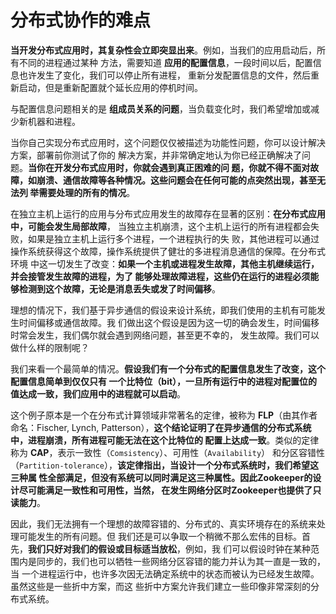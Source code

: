 分布式协作的难点
================================================================================
**当开发分布式应用时，其复杂性会立即突显出来**。例如，当我们的应用启动后，所有不同的进程通过某种
方法，需要知道 **应用的配置信息**，一段时间以后，配置信息也许发生了变化，我们可以停止所有进程，
重新分发配置信息的文件，然后重新启动，但是重新配置就个延长应用的停机时间。

与配置信息问题相关的是 **组成员关系的问题**，当负载变化时，我们希望增加或减少新机器和进程。

当你自己实现分布式应用时，这个问题仅仅被描述为功能性问题，你可以设计解决方案，部署前你测试了你的
解决方案，并非常确定地认为你已经正确解决了问题。**当你在开发分布式应用时，你就会遇到真正困难的问
题，你就不得不面对故障，如崩溃、通信故障等各种情况。这些问题会在任何可能的点突然出现，甚至无法列
举需要处理的所有的情况**。

在独立主机上运行的应用与分布式应用发生的故障存在显著的区别：**在分布式应用中，可能会发生局部故障**，
当独立主机崩溃，这个主机上运行的所有进程都会失败，如果是独立主机上运行多个进程，一个进程执行的失
败，其他进程可以通过操作系统获得这个故障，操作系统提供了健壮的多进程消息通信的保障。在分布式环境
中这一切发生了改变：**如果一个主机或进程发生故障，其他主机继续运行，并会接管发生故障的进程，为了
能够处理故障进程，这些仍在运行的进程必须能够检测到这个故障，无论是消息丢失或发了时间偏移**。

理想的情况下，我们基于异步通信的假设来设计系统，即我们使用的主机有可能发生时间偏移或通信故障。我
们做出这个假设是因为这一切的确会发生，时间偏移时常会发生，我们偶尔就会遇到网络问题，甚至更不幸的，
发生故障。我们可以做什么样的限制呢？

我们来看一个最简单的情况。**假设我们有一个分布式的配置信息发生了改变，这个配置信息简单到仅仅只有
一个比特位（bit），一旦所有运行中的进程对配置位的值达成一致，我们应用中的进程就可以启动**。

这个例子原本是一个在分布式计算领域非常著名的定律，被称为 **FLP**（由其作者命名：Fischer, Lynch,
Patterson），**这个结论证明了在异步通信的分布式系统中，进程崩溃，所有进程可能无法在这个比特位的
配置上达成一致**。类似的定律称为 **CAP**，表示一致性（`Comsistency`）、可用性（`Availability`）
和分区容错性（`Partition-tolerance`），**该定律指出，当设计一个分布式系统时，我们希望这三种属
性全部满足，但没有系统可以同时满足这三种属性。因此Zookeeper的设计尽可能满足一致性和可用性，当然，
在发生网络分区时Zookeeper也提供了只读能力**。 

因此，我们无法拥有一个理想的故障容错的、分布式的、真实环境存在的系统来处理可能发生的所有问题。但
我们还是可以争取一个稍微不那么宏伟的目标。首先，**我们只好对我们的假设或目标适当放松**，例如，我
们可以假设时钟在某种范围内是同步的，我们也可以牺牲一些网络分区容错的能力并认为其一直是一致的，当
一个进程运行中，也许多次因无法确定系统中的状态而被认为已经发生故障。虽然这些是一些折中方案，而这
些折中方案允许我们建立一些印像非常深刻的分布式系统。












